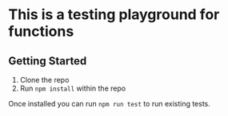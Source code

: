 # This is a testing playground for functions

## Getting Started

1. Clone the repo
2. Run `npm install` within the repo

Once installed you can run `npm run test` to run existing tests.
